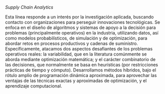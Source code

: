 *Supply Chain Analytics*

Esta línea responde a un interés por la investigación aplicada, buscando contacto con organizaciones para perseguir innovaciones tecnológicas. Se enfoca en el diseño de algoritmos y sistemas de apoyo a la decisión para problemas (principalmente operativos) en la industria, utilizando datos, así como modelos probabilísticos, de simulación y de optimización, para abordar retos en procesos productivos y cadenas de suministro. Específicamente, atacamos dos aspectos desafiantes de los problemas operativos reales: la variabilidad, que en la literatura comúnmente se aborda mediante optimización matemática; y el carácter combinatorio de las decisiones, que normalmente se basa en heurísticas (por restricciones prácticas de tiempo y cómputo). Desarrollamos métodos híbridos, bajo el rótulo amplio de programación dinámica aproximada, para aprovechar las ventajas de las técnicas exactas y aproximadas de optimización, y el aprendizaje computacional.
